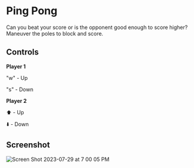 # Ping Pong

Can you beat your score or is the opponent good enough to score higher? Maneuver the poles to block and score. 

## Controls

**Player 1**

"w" - Up

"s" - Down

**Player 2**

⬆️ - Up

⬇️ - Down


## Screenshot

![Screen Shot 2023-07-29 at 7 00 05 PM](https://github.com/AIweave/PIng-Pong/assets/121763338/ab80b11b-732c-4de3-b00b-3532a0e2e736)
